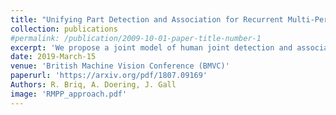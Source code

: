 ```yaml
---
title: "Unifying Part Detection and Association for Recurrent Multi-Person Pose Estimation"
collection: publications
#permalink: /publication/2009-10-01-paper-title-number-1
excerpt: 'We propose a joint model of human joint detection and association for 2D multi-person pose estimation (MPPE). The approach unifies training of joint detection and association without a need for further processing or sophisticated heuristics in order to associate the joints with people individually. The approach consists of two stages, where in the first stage joint detection heatmaps and association features are extracted, and in the second stage, whose input are the extracted features of the first stage, we introduce a recurrent neural network (RNN) which predicts the heatmaps of a single person's joints in each iteration. In addition, the network learns a stopping criterion in order to halt once it has identified all individuals in the image. This approach allowed us to eliminate several heuristic assumptions and parameters needed for association which do not necessarily hold true. Additionally, such an end-to-end approach allows the final objective to be known and directly optimized over during training. We evaluated our model on the challenging MSCOCO dataset and obtained an improvement over the baseline, particularly in challenging scenes with occlusions.'
date: 2019-March-15
venue: 'British Machine Vision Conference (BMVC)'
paperurl: 'https://arxiv.org/pdf/1807.09169'
Authors: R. Briq, A. Doering, J. Gall
image: 'RMPP_approach.pdf'
---
```

